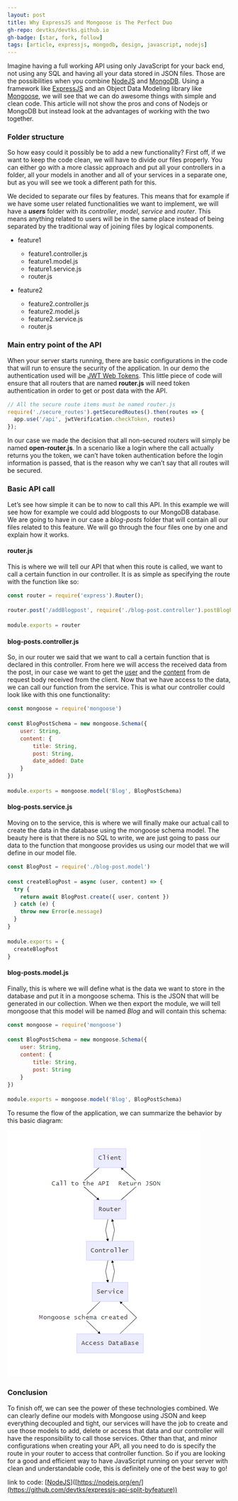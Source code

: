 ```yaml
---
layout: post
title: Why ExpressJS and Mongoose is The Perfect Duo
gh-repo: devtks/devtks.github.io
gh-badge: [star, fork, follow]
tags: [article, expressjs, mongodb, design, javascript, nodejs]
---
```


Imagine having a full working API using only JavaScript for your back end, not using any SQL and having all your data stored in JSON files. Those are the possibilities when you combine [NodeJS](https://nodejs.org/en/) and [MongoDB](https://www.mongodb.com/). Using a framework like [ExpressJS](https://expressjs.com/) and an Object Data Modeling library like [Mongoose](https://mongoosejs.com/), we will see that we can do awesome things with simple and clean code. This article will not show the pros and cons of Nodejs or MongoDB but instead look at the advantages of working with the two together.

### Folder structure

So how easy could it possibly be to add a new functionality? First off, if we want to keep the code clean, we will have to divide our files properly. You can either go with a more classic approach and put all your controllers in a folder, all your models in another and all of your services in a separate one, but as you will see we took a different path for this.

We decided to separate our files by features. This means that for example if we have some user related functionalities we want to implement, we will have a ***users*** folder with its *controller*, *model*, *service* and *router*. This means anything related to users will be in the same place instead of being separated by the traditional way of joining files by logical components.

- feature1

  - feature1.controller.js
  - feature1.model.js
  - feature1.service.js
  - router.js

- feature2
  - feature2.controller.js
  - feature2.model.js
  - feature2.service.js
  - router.js

    

### Main entry point of the API

When your server starts running, there are basic configurations in the code that will run
to ensure the security of the application. In our demo the authentication used will be [JWT Web Tokens](https://jwt.io/). This little piece of code will ensure that all routers that are named **router.js** will need token authentication in order to get or post data with the API.

```javascript
// All the secure route items must be named router.js
require('./secure_routes').getSecuredRoutes().then(routes => {
  app.use('/api', jwtVerification.checkToken, routes)
});
```

In our case we made the decision that all non-secured routers will simply be named **open-router.js**. In a scenario like a login where the call actually returns you the token, we can’t
have token authentication before the login information is passed, that is the reason why we can’t say that all routes will be secured.



### Basic API call 

Let’s see how simple it can be to now to call this API. In this example we will see how for example we could add blogposts to our MongoDB database. We are going to have in our case a *blog-posts* folder that will contain all our files related to this feature. We will go through the four files one by one and explain how it works.



#### router.js

This is where we will tell our API that when this route is called, we want to call a certain function in our controller. It is as simple as specifying the route with the function like so: 

```javascript
const router = require('express').Router();

router.post('/addBlogpost', require('./blog-post.controller').postBlogPost)

module.exports = router
```



#### blog-posts.controller.js

So, in our router we said that we want to call a certain function that is declared in this controller. From here we will access the received data from the post, in our case we want to get the <u>user</u> and the <u>content</u> from de request body received from the client. Now that we have access to the data, we can call our function from the service. This is what our controller could look like with this one functionality:

```javascript
const mongoose = require('mongoose')

const BlogPostSchema = new mongoose.Schema({
    user: String,
    content: {
        title: String,
        post: String,
        date_added: Date
    }
})

module.exports = mongoose.model('Blog', BlogPostSchema)

```



#### blog-posts.service.js

Moving on to the service, this is where we will finally make our actual call to create the data in the database using the mongoose schema model. The beauty here is that there is no SQL to write, we are just going to pass our data to the function that mongoose provides us using our
model that we will define in our model file.

``` javascript
const BlogPost = require('./blog-post.model')

const createBlogPost = async (user, content) => {
  try {
    return await BlogPost.create({ user, content })
  } catch (e) {
    throw new Error(e.message)
  }
}

module.exports = {
  createBlogPost
}

```



#### blog-posts.model.js

Finally, this is where we will define what is the data we want to store in the database and put it in a mongoose schema. This is the JSON that will be generated in our collection. When we then export the module, we will tell mongoose that this model will be named *Blog* and will
contain this schema:

```javascript
const mongoose = require('mongoose')

const BlogPostSchema = new mongoose.Schema({
    user: String,
    content: {
        title: String,
        post: String
    }
})

module.exports = mongoose.model('Blog', BlogPostSchema)

```



To resume the flow of the application, we can summarize the behavior by this basic diagram: 

![flow](/img/express-js-and-mongodb/flow.png)



### Conclusion

To finish off, we can see the power of these technologies combined. We can clearly define our models with Mongoose using JSON and keep everything decoupled and tight, our services will have the job to create and use those models to add, delete or access that data and our controller will have the responsibility to call those services. Other than that, and minor configurations when creating your API, all you need to do is specify the route in your router to access that controller function. So if you are looking for a good and efficient way to have JavaScript running on your server with clean and understandable code, this is definitely one of the best way to go!

link to code: [[NodeJS](https://github.com/devtks/expressjs-api-split-byfeature)]([https://nodejs.org/en/](https://github.com/devtks/expressjs-api-split-byfeature))